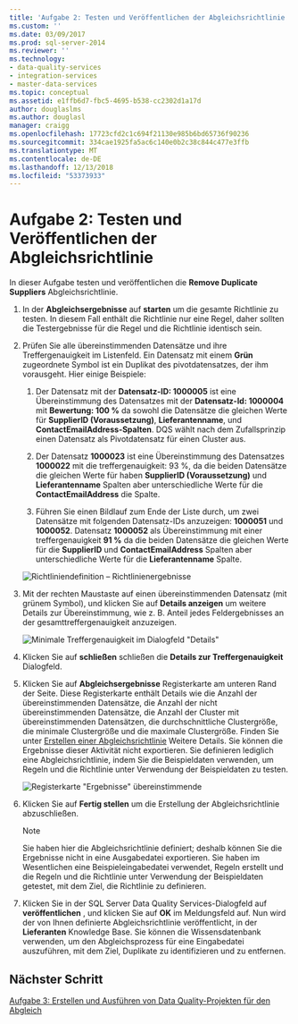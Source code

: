 ```yaml
---
title: 'Aufgabe 2: Testen und Veröffentlichen der Abgleichsrichtlinie | Microsoft-Dokumentation'
ms.custom: ''
ms.date: 03/09/2017
ms.prod: sql-server-2014
ms.reviewer: ''
ms.technology:
- data-quality-services
- integration-services
- master-data-services
ms.topic: conceptual
ms.assetid: e1ffb6d7-fbc5-4695-b538-cc2302d1a17d
author: douglaslms
ms.author: douglasl
manager: craigg
ms.openlocfilehash: 17723cfd2c1c694f21130e985b6bd65736f90236
ms.sourcegitcommit: 334cae1925fa5ac6c140e0b2c38c844c477e3ffb
ms.translationtype: MT
ms.contentlocale: de-DE
ms.lasthandoff: 12/13/2018
ms.locfileid: "53373933"
---
```

# <a name="task-2-testing-and-publishing-the-matching-policy"></a>Aufgabe 2: Testen und Veröffentlichen der Abgleichsrichtlinie
  In dieser Aufgabe testen und veröffentlichen die **Remove Duplicate Suppliers** Abgleichsrichtlinie.  
  
1.  In der **Abgleichsergebnisse** auf **starten** um die gesamte Richtlinie zu testen. In diesem Fall enthält die Richtlinie nur eine Regel, daher sollten die Testergebnisse für die Regel und die Richtlinie identisch sein.  
  
2.  Prüfen Sie alle übereinstimmenden Datensätze und ihre Treffergenauigkeit im Listenfeld. Ein Datensatz mit einem **Grün** zugeordnete Symbol ist ein Duplikat des pivotdatensatzes, der ihm vorausgeht. Hier einige Beispiele:  
  
    1.  Der Datensatz mit der **Datensatz-ID: 1000005** ist eine Übereinstimmung des Datensatzes mit der **Datensatz-Id: 1000004** mit **Bewertung: 100 %** da sowohl die Datensätze die gleichen Werte für **SupplierID (Voraussetzung)**, **Lieferantenname**, und **ContactEmailAddress-Spalten**. DQS wählt nach dem Zufallsprinzip einen Datensatz als Pivotdatensatz für einen Cluster aus.  
  
    2.  Der Datensatz **1000023** ist eine Übereinstimmung des Datensatzes **1000022** mit die treffergenauigkeit: 93 %, da die beiden Datensätze die gleichen Werte für haben **SupplierID (Voraussetzung)** und **Lieferantenname** Spalten aber unterschiedliche Werte für die **ContactEmailAddress** die Spalte.  
  
    3.  Führen Sie einen Bildlauf zum Ende der Liste durch, um zwei Datensätze mit folgenden Datensatz-IDs anzuzeigen: **1000051** und **1000052**. Datensatz **1000052** als Übereinstimmung mit einer treffergenauigkeit **91 %** da die beiden Datensätze die gleichen Werte für die **SupplierID** und  **ContactEmailAddress** Spalten aber unterschiedliche Werte für die **Lieferantenname** Spalte.  
  
     ![Richtliniendefinition – Richtlinienergebnisse](../../2014/tutorials/media/et-testingandpublishingthematchingpolicy-01.jpg "Richtliniendefinition – Richtlinienergebnisse")  
  
3.  Mit der rechten Maustaste auf einen übereinstimmenden Datensatz (mit grünem Symbol), und klicken Sie auf **Details anzeigen** um weitere Details zur Übereinstimmung, wie z. B. Anteil jedes Feldergebnisses an der gesamttreffergenauigkeit anzuzeigen.  
  
     ![Minimale Treffergenauigkeit im Dialogfeld "Details"](../../2014/tutorials/media/et-testingandpublishingthematchingpolicy-02.jpg "Treffergenauigkeit im Dialogfeld \"Details\"")  
  
4.  Klicken Sie auf **schließen** schließen die **Details zur Treffergenauigkeit** Dialogfeld.  
  
5.  Klicken Sie auf **Abgleichsergebnisse** Registerkarte am unteren Rand der Seite. Diese Registerkarte enthält Details wie die Anzahl der übereinstimmenden Datensätze, die Anzahl der nicht übereinstimmenden Datensätze, die Anzahl der Cluster mit übereinstimmenden Datensätzen, die durchschnittliche Clustergröße, die minimale Clustergröße und die maximale Clustergröße. Finden Sie unter [Erstellen einer Abgleichsrichtlinie](https://msdn.microsoft.com/library/hh270290.aspx) Weitere Details. Sie können die Ergebnisse dieser Aktivität nicht exportieren. Sie definieren lediglich eine Abgleichsrichtlinie, indem Sie die Beispieldaten verwenden, um Regeln und die Richtlinie unter Verwendung der Beispieldaten zu testen.  
  
     ![Registerkarte "Ergebnisse" übereinstimmende](../../2014/tutorials/media/et-testingandpublishingthematchingpolicy-03.jpg "Abgleich der Registerkarte \"Ergebnisse\"")  
  
6.  Klicken Sie auf **Fertig stellen** um die Erstellung der Abgleichsrichtlinie abzuschließen.  
  
    > [!NOTE]  
    >  Sie haben hier die Abgleichsrichtlinie definiert; deshalb können Sie die Ergebnisse nicht in eine Ausgabedatei exportieren. Sie haben im Wesentlichen eine Beispieleingabedatei verwendet, Regeln erstellt und die Regeln und die Richtlinie unter Verwendung der Beispieldaten getestet, mit dem Ziel, die Richtlinie zu definieren.  
  
7.  Klicken Sie in der SQL Server Data Quality Services-Dialogfeld auf **veröffentlichen** , und klicken Sie auf **OK** im Meldungsfeld auf. Nun wird der von Ihnen definierte Abgleichsrichtlinie veröffentlicht, in der **Lieferanten** Knowledge Base. Sie können die Wissensdatenbank verwenden, um den Abgleichsprozess für eine Eingabedatei auszuführen, mit dem Ziel, Duplikate zu identifizieren und zu entfernen.  
  
## <a name="next-step"></a>Nächster Schritt  
 [Aufgabe 3: Erstellen und Ausführen von Data Quality-Projekten für den Abgleich](../../2014/tutorials/task-3-creating-and-running-a-data-quality-project-for-matching.md)  
  
  
